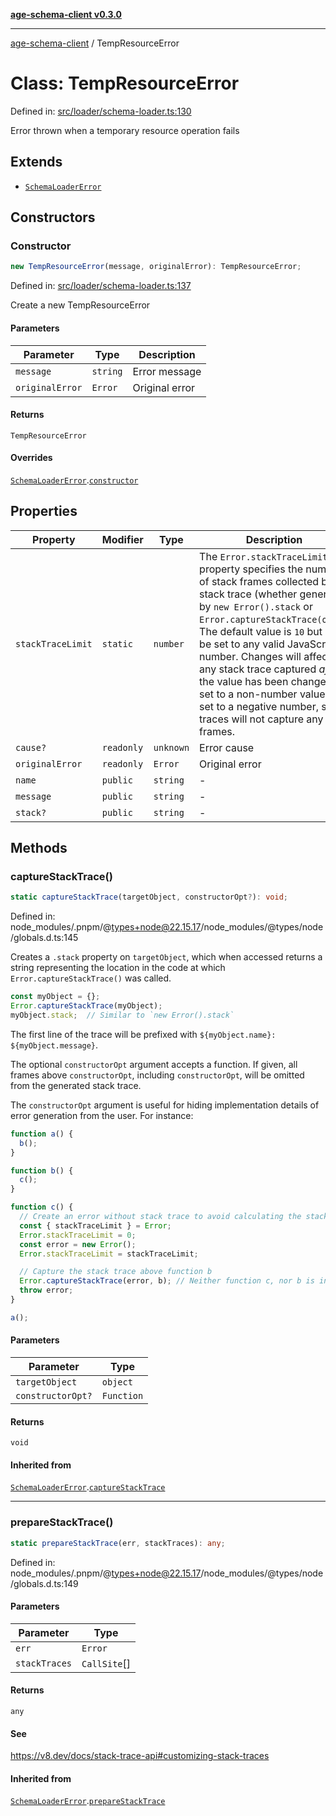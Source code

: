 [**age-schema-client v0.3.0**](../index.md)

***

[age-schema-client](../index.md) / TempResourceError

# Class: TempResourceError

Defined in: [src/loader/schema-loader.ts:130](https://github.com/standardbeagle/ageSchemaClient/blob/main/src/loader/schema-loader.ts#L130)

Error thrown when a temporary resource operation fails

## Extends

- [`SchemaLoaderError`](SchemaLoaderError.md)

## Constructors

### Constructor

```ts
new TempResourceError(message, originalError): TempResourceError;
```

Defined in: [src/loader/schema-loader.ts:137](https://github.com/standardbeagle/ageSchemaClient/blob/main/src/loader/schema-loader.ts#L137)

Create a new TempResourceError

#### Parameters

| Parameter | Type | Description |
| ------ | ------ | ------ |
| `message` | `string` | Error message |
| `originalError` | `Error` | Original error |

#### Returns

`TempResourceError`

#### Overrides

[`SchemaLoaderError`](SchemaLoaderError.md).[`constructor`](SchemaLoaderError.md#constructor)

## Properties

| Property | Modifier | Type | Description | Inherited from | Defined in |
| ------ | ------ | ------ | ------ | ------ | ------ |
| <a id="stacktracelimit"></a> `stackTraceLimit` | `static` | `number` | The `Error.stackTraceLimit` property specifies the number of stack frames collected by a stack trace (whether generated by `new Error().stack` or `Error.captureStackTrace(obj)`). The default value is `10` but may be set to any valid JavaScript number. Changes will affect any stack trace captured _after_ the value has been changed. If set to a non-number value, or set to a negative number, stack traces will not capture any frames. | [`SchemaLoaderError`](SchemaLoaderError.md).[`stackTraceLimit`](SchemaLoaderError.md#stacktracelimit) | node\_modules/.pnpm/@types+node@22.15.17/node\_modules/@types/node/globals.d.ts:161 |
| <a id="cause"></a> `cause?` | `readonly` | `unknown` | Error cause | [`SchemaLoaderError`](SchemaLoaderError.md).[`cause`](SchemaLoaderError.md#cause) | [src/loader/schema-loader.ts:68](https://github.com/standardbeagle/ageSchemaClient/blob/main/src/loader/schema-loader.ts#L68) |
| <a id="originalerror"></a> `originalError` | `readonly` | `Error` | Original error | - | [src/loader/schema-loader.ts:137](https://github.com/standardbeagle/ageSchemaClient/blob/main/src/loader/schema-loader.ts#L137) |
| <a id="name"></a> `name` | `public` | `string` | - | [`SchemaLoaderError`](SchemaLoaderError.md).[`name`](SchemaLoaderError.md#name) | node\_modules/.pnpm/typescript@5.8.3/node\_modules/typescript/lib/lib.es5.d.ts:1076 |
| <a id="message"></a> `message` | `public` | `string` | - | [`SchemaLoaderError`](SchemaLoaderError.md).[`message`](SchemaLoaderError.md#message) | node\_modules/.pnpm/typescript@5.8.3/node\_modules/typescript/lib/lib.es5.d.ts:1077 |
| <a id="stack"></a> `stack?` | `public` | `string` | - | [`SchemaLoaderError`](SchemaLoaderError.md).[`stack`](SchemaLoaderError.md#stack) | node\_modules/.pnpm/typescript@5.8.3/node\_modules/typescript/lib/lib.es5.d.ts:1078 |

## Methods

### captureStackTrace()

```ts
static captureStackTrace(targetObject, constructorOpt?): void;
```

Defined in: node\_modules/.pnpm/@types+node@22.15.17/node\_modules/@types/node/globals.d.ts:145

Creates a `.stack` property on `targetObject`, which when accessed returns
a string representing the location in the code at which
`Error.captureStackTrace()` was called.

```js
const myObject = {};
Error.captureStackTrace(myObject);
myObject.stack;  // Similar to `new Error().stack`
```

The first line of the trace will be prefixed with
`${myObject.name}: ${myObject.message}`.

The optional `constructorOpt` argument accepts a function. If given, all frames
above `constructorOpt`, including `constructorOpt`, will be omitted from the
generated stack trace.

The `constructorOpt` argument is useful for hiding implementation
details of error generation from the user. For instance:

```js
function a() {
  b();
}

function b() {
  c();
}

function c() {
  // Create an error without stack trace to avoid calculating the stack trace twice.
  const { stackTraceLimit } = Error;
  Error.stackTraceLimit = 0;
  const error = new Error();
  Error.stackTraceLimit = stackTraceLimit;

  // Capture the stack trace above function b
  Error.captureStackTrace(error, b); // Neither function c, nor b is included in the stack trace
  throw error;
}

a();
```

#### Parameters

| Parameter | Type |
| ------ | ------ |
| `targetObject` | `object` |
| `constructorOpt?` | `Function` |

#### Returns

`void`

#### Inherited from

[`SchemaLoaderError`](SchemaLoaderError.md).[`captureStackTrace`](SchemaLoaderError.md#capturestacktrace)

***

### prepareStackTrace()

```ts
static prepareStackTrace(err, stackTraces): any;
```

Defined in: node\_modules/.pnpm/@types+node@22.15.17/node\_modules/@types/node/globals.d.ts:149

#### Parameters

| Parameter | Type |
| ------ | ------ |
| `err` | `Error` |
| `stackTraces` | `CallSite`[] |

#### Returns

`any`

#### See

https://v8.dev/docs/stack-trace-api#customizing-stack-traces

#### Inherited from

[`SchemaLoaderError`](SchemaLoaderError.md).[`prepareStackTrace`](SchemaLoaderError.md#preparestacktrace)

